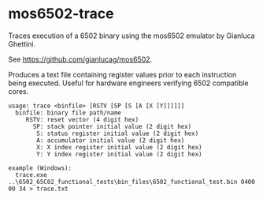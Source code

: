 # mos6502-trace

Traces execution of a 6502 binary using the mos6502 emulator by Gianluca Ghettini.

See https://github.com/gianlucag/mos6502.

Produces a text file containing register values prior to each instruction being executed. Useful for hardware engineers verifying 6502 compatible cores.

    usage: trace <binfile> [RSTV [SP [S [A [X [Y]]]]]]
      binfile: binary file path/name
         RSTV: reset vector (4 digit hex)
           SP: stack pointer initial value (2 digit hex)
            S: status register initial value (2 digit hex)
            A: accumulator initial value (2 digit hex)
            X: X index register initial value (2 digit hex)
            Y: Y index register initial value (2 digit hex)

    example (Windows):
      trace.exe ..\6502_65C02_functional_tests\bin_files\6502_functional_test.bin 0400 00 34 > trace.txt